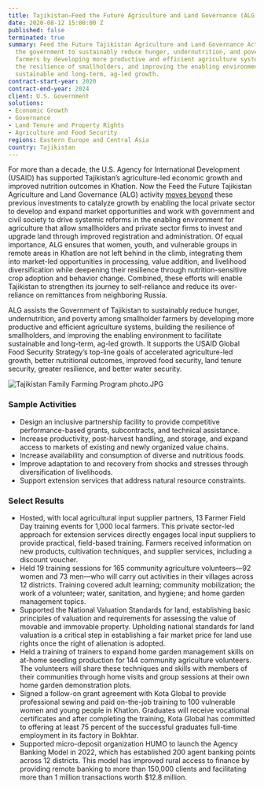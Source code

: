 ```yaml
---
title: Tajikistan—Feed the Future Agriculture and Land Governance (ALG)
date: 2020-08-12 15:00:00 Z
published: false
terminated: true
summary: Feed the Future Tajikistan Agriculture and Land Governance Activity assists
  the government to sustainably reduce hunger, undernutrition, and poverty among smallholder
  farmers by developing more productive and efficient agriculture systems, building
  the resilience of smallholders, and improving the enabling environment to facilitate
  sustainable and long-term, ag-led growth.
contract-start-year: 2020
contract-end-year: 2024
client: U.S. Government
solutions:
- Economic Growth
- Governance
- Land Tenure and Property Rights
- Agriculture and Food Security
regions: Eastern Europe and Central Asia
country: Tajikistan
---
```


For more than a decade, the U.S. Agency for International Development (USAID) has supported Tajikistan’s agriculture-led economic growth and improved nutrition outcomes in Khatlon. Now the Feed the Future Tajikistan Agriculture and Land Governance (ALG) activity [moves beyond](https://www.usaid.gov/tajikistan/press-releases/sep-18-2020-usaid-launches-36-million-program) these previous investments to catalyze growth by enabling the local private sector to develop and expand market opportunities and work with government and civil society to drive systemic reforms in the enabling environment for agriculture that allow smallholders and private sector firms to invest and upgrade land through improved registration and administration. Of equal importance, ALG ensures that women, youth, and vulnerable groups in remote areas in Khatlon are not left behind in the climb, integrating them into market-led opportunities in processing, value addition, and livelihood diversification while deepening their resilience through nutrition-sensitive crop adoption and behavior change. Combined, these efforts will enable Tajikistan to strengthen its journey to self-reliance and reduce its over-reliance on remittances from neighboring Russia.

ALG assists the Government of Tajikistan to sustainably reduce hunger, undernutrition, and poverty among smallholder farmers by developing more productive and efficient agriculture systems, building the resilience of smallholders, and improving the enabling environment to facilitate sustainable and long-term, ag-led growth. It supports the USAID Global Food Security Strategy’s top-line goals of accelerated agriculture-led growth, better nutritional outcomes, improved food security, land tenure security, greater resilience, and better water security.

![Tajikistan Family Farming Program photo.JPG](/uploads/Tajikistan%20Family%20Farming%20Program%20photo.JPG)

### Sample Activities

* Design an inclusive partnership facility to provide competitive performance-based grants, subcontracts, and technical assistance.
* Increase productivity, post-harvest handling, and storage, and expand access to markets of existing and newly organized value chains.
* Increase availability and consumption of diverse and nutritious foods.
* Improve adaptation to and recovery from shocks and stresses through diversification of livelihoods.
* Support extension services that address natural resource constraints.

### Select Results

* Hosted, with local agricultural input supplier partners, 13 Farmer Field Day training events for 1,000 local farmers. This private sector-led approach for extension services directly engages local input suppliers to provide practical, field-based training. Farmers received information on new products, cultivation techniques, and supplier services, including a discount voucher.
* Held 19 training sessions for 165 community agriculture volunteers—92 women and 73 men—who will carry out activities in their villages across 12 districts. Training covered adult learning; community mobilization; the work of a volunteer; water, sanitation, and hygiene; and home garden management topics.
*  Supported the National Valuation Standards for land, establishing basic principles of valuation and requirements for assessing the value of movable and immovable property. Upholding national standards for land valuation is a critical step in establishing a fair market price for land use rights once the right of alienation is adopted.
* Held a training of trainers to expand home garden management skills on at-home seedling production for 144 community agriculture volunteers. The volunteers will share these techniques and skills with members of their communities through home visits and group sessions at their own home garden demonstration plots.
* Signed a follow-on grant agreement with Kota Global to provide professional sewing and paid on-the-job training to 100 vulnerable women and young people in Khatlon. Graduates will receive vocational certificates and after completing the training, Kota Global has committed to offering at least 75 percent of the successful graduates full-time employment in its factory in Bokhtar.
* Supported micro-deposit organization HUMO to launch the Agency Banking Model in 2022, which has established 200 agent banking points across 12 districts. This model has improved rural access to finance by providing remote banking to more than 150,000 clients and facilitating more than 1 million transactions worth $12.8 million.
